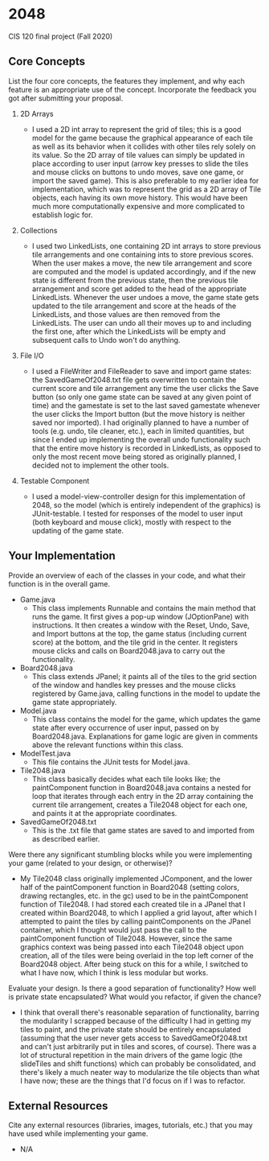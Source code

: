 # 2048
CIS 120 final project (Fall 2020)

## Core Concepts

List the four core concepts, the features they implement, and why each feature is an appropriate use of the concept. Incorporate the feedback you got after submitting your proposal.

  1. 2D Arrays
  		- I used a 2D int array to represent the grid of tiles; this is a good model for the game because the graphical appearance of each tile as well as its behavior when it collides with other tiles rely solely on its value. So the 2D array of tile values can simply be updated in place according to user input (arrow key presses to slide the tiles and mouse clicks on buttons to undo moves, save one game, or import the saved game). This is also preferable to my earlier idea for implementation, which was to represent the grid as a 2D array of Tile objects, each having its own move history. This would have been much more computationally expensive and more complicated to establish logic for. 

  2. Collections
  		- I used two LinkedLists, one containing 2D int arrays to store previous tile arrangements and one containing ints to store previous scores. When the user makes a move, the new tile arrangement and score are computed and the model is updated accordingly, and if the new state is different from the previous state, then the previous tile arrangement and score get added to the head of the appropriate LinkedLists. Whenever the user undoes a move, the game state gets updated to the tile arrangement and score at the heads of the LinkedLists, and those values are then removed from the LinkedLists. The user can undo all their moves up to and including the first one, after which the LinkedLists will be empty and subsequent calls to Undo won't do anything.
  		
  3. File I/O
  		- I used a FileWriter and FileReader to save and import game states: the SavedGameOf2048.txt file gets overwritten to contain the current score and tile arrangement any time the user clicks the Save button (so only one game state can be saved at any given point of time) and the gamestate is set to the last saved gamestate whenever the user clicks the Import button (but the move history is neither saved nor imported). I had originally planned to have a number of tools (e.g. undo, tile cleaner, etc.), each in limited quantities, but since I ended up implementing the overall undo functionality such that the entire move history is recorded in LinkedLists, as opposed to only the most recent move being stored as originally planned, I decided not to implement the other tools.

  4. Testable Component
  		- I used a model-view-controller design for this implementation of 2048, so the model (which is entirely independent of the graphics) is JUnit-testable. I tested for responses of the model to user input (both keyboard and mouse click), mostly with respect to the updating of the game state.

## Your Implementation

Provide an overview of each of the classes in your code, and what their function is in the overall game.
- Game.java
	- This class implements Runnable and contains the main method that runs the game. It first gives a pop-up window (JOptionPane) with instructions. It then creates a window with the Reset, Undo, Save, and Import buttons at the top, the game status (including current score) at the bottom, and the tile grid in the center. It registers mouse clicks and calls on Board2048.java to carry out the functionality.
- Board2048.java
	- This class extends JPanel; it paints all of the tiles to the grid section of the window and handles key presses and the mouse clicks registered by Game.java, calling functions in the model to update the game state appropriately.
- Model.java
	- This class contains the model for the game, which updates the game state after every occurrence of user input, passed on by Board2048.java. Explanations for game logic are given in comments above the relevant functions within this class.
- ModelTest.java
	- This file contains the JUnit tests for Model.java.
- Tile2048.java
	- This class basically decides what each tile looks like; the paintComponent function in Board2048.java contains a nested for loop that iterates through each entry in the 2D array containing the current tile arrangement, creates a Tile2048 object for each one, and paints it at the appropriate coordinates.
- SavedGameOf2048.txt
	- This is the .txt file that game states are saved to and imported from as described earlier.

Were there any significant stumbling blocks while you were implementing your game (related to your design, or otherwise)?
- My Tile2048 class originally implemented JComponent, and the lower half of the paintComponent function in Board2048 (setting colors, drawing rectangles, etc. in the gc) used to be in the paintComponent function of Tile2048. I had stored each created tile in a JPanel that I created within Board2048, to which I applied a grid layout, after which I attempted to paint the tiles by calling paintComponents on the JPanel container, which I thought would just pass the call to the paintComponent function of Tile2048. However, since the same graphics context was being passed into each Tile2048 object upon creation, all of the tiles were being overlaid in the top left corner of the Board2048 object. After being stuck on this for a while, I switched to what I have now, which I think is less modular but works.

Evaluate your design. Is there a good separation of functionality? How well is private state encapsulated? What would you refactor, if given the chance?
- I think that overall there's reasonable separation of functionality, barring the modularity I scrapped because of the difficulty I had in getting my tiles to paint, and the private state should be entirely encapsulated (assuming that the user never gets access to SavedGameOf2048.txt and can't just arbitrarily put in tiles and scores, of course). There was a lot of structural repetition in the main drivers of the game logic (the slideTiles and shift functions) which can probably be consolidated, and there's likely a much neater way to modularize the tile objects than what I have now; these are the things that I'd focus on if I was to refactor.

## External Resources

Cite any external resources (libraries, images, tutorials, etc.) that you may have used while implementing your game.
- N/A
